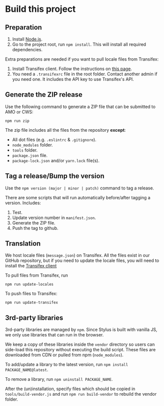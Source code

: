 # Build this project

## Preparation

1. Install [Node.js](https://nodejs.org/en/).
2. Go to the project root, run `npm install`. This will install all required dependencies.

Extra preparations are needed if you want to pull locale files from Transifex:

1. Install Transifex client. Follow the instructions on [this page](https://docs.transifex.com/client/installing-the-client).
2. You need a `.transifexrc` file in the root folder. Contact another admin if you need one. It includes the API key to use Transifex's API.

## Generate the ZIP release

Use the following command to generate a ZIP file that can be submitted to AMO or CWS:

```
npm run zip
```

The zip file includes all the files from the repository **except**:

* All dot files (e.g. `.eslintrc` & `.gitignore`).
* `node_modules` folder.
* `tools` folder.
* `package.json` file.
* `package-lock.json` and/or `yarn.lock` file(s).

<!-- FIXME: is this statement still true?
* `vendor/codemirror/lib` files. This path is excluded because it contains a file modified for development purposes only. Instead, the CodeMirror files are copied directly from `node_modules/codemirror/lib`.
-->

## Tag a release/Bump the version

Use the `npm version (major | minor | patch)` command to tag a release.

There are some scripts that will run automatically before/after tagging a version. Includes:

1. Test.
2. Update version number in `manifest.json`.
3. Generate the ZIP file.
4. Push the tag to github.

## Translation

We host locale files (`message.json`) on Transifex. All the files exist in our GitHub repository, but if you need to update the locale files, you will need to install the [Transifex client](https://docs.transifex.com/client/installing-the-client)

To pull files from Transifex, run

```
npm run update-locales
```

To push files to Transifex:

```
npm run update-transifex
```

## 3rd-party libraries

3rd-party libraries are managed by `npm`. Since Stylus is built with vanilla JS, we only use libraries that can run in the browser.

We keep a copy of these libraries inside the `vendor` directory so users can side-load this repository without executing the build script. These files are downloaded from CDN or pulled from npm (`node_modules`).

To add/update a library to the latest version, run `npm install PACKAGE_NAME@latest`.

To remove a library, run `npm uninstall PACKAGE_NAME`.

After the (un)installation, specify files which should be copied in `tools/build-vendor.js` and run `npm run build-vendor` to rebuild the vendor folder.
